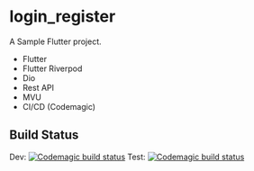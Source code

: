 # login_register

A Sample Flutter project.
* Flutter
* Flutter Riverpod
* Dio
* Rest API
* MVU
* CI/CD (Codemagic)

## Build Status
Dev: [![Codemagic build status](https://api.codemagic.io/apps/61cd4715ba80b75c12314105/61cd4715ba80b75c12314104/status_badge.svg)](https://codemagic.io/apps/61cd4715ba80b75c12314105/61cd4715ba80b75c12314104/latest_build)
Test: [![Codemagic build status](https://api.codemagic.io/apps/61cd4715ba80b75c12314105/61d120b0eec1c0e7e96a3620/status_badge.svg)](https://codemagic.io/apps/61cd4715ba80b75c12314105/61d120b0eec1c0e7e96a3620/latest_build)



